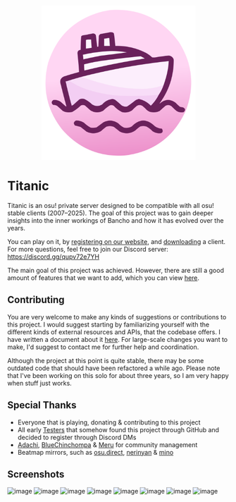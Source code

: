 
<p align="center">
  <img width="350" alt="logo" src="https://raw.githubusercontent.com/Lekuruu/titanic/main/.github/images/logo-vector.min.svg">
</p>

# Titanic

Titanic is an osu! private server designed to be compatible with all osu! stable clients (2007–2025).
The goal of this project was to gain deeper insights into the inner workings of Bancho and how it has evolved over the years.

You can play on it, by [registering on our website](https://osu.titanic.sh/account/register), and [downloading](https://osu.titanic.sh/download/) a client.
For more questions, feel free to join our Discord server: https://discord.gg/qupv72e7YH

The main goal of this project was achieved. However, there are still a good amount of features that we want to add, which you can view [here](https://github.com/users/osuTitanic/projects/2).

## Contributing

You are very welcome to make any kinds of suggestions or contributions to this project.
I would suggest starting by familiarizing yourself with the different kinds of external resources and APIs, that the codebase offers.
I have written a document about it [here](https://github.com/osuTitanic/common/blob/main/USAGE.md).
For large-scale changes you want to make, I'd suggest to contact me for further help and coordination.

Although the project at this point is quite stable, there may be some outdated code that should have been refactored a while ago.
Please note that I've been working on this solo for about three years, so I am very happy when stuff just works.

## Special Thanks

- Everyone that is playing, donating & contributing to this project
- All early [Testers](https://osu.titanic.sh/g/8) that somehow found this project through GitHub and decided to register through Discord DMs
- [Adachi](https://osu.titanic.sh/u/39), [BlueChinchompa](https://osu.titanic.sh/u/40) & [Meru](https://osu.titanic.sh/u/41) for community management
- Beatmap mirrors, such as [osu.direct](https://osu.direct/), [nerinyan](https://nerinyan.moe/) & [mino](https://catboy.best)

## Screenshots

![image](https://raw.githubusercontent.com/osuTitanic/titanic/main/.github/images/screenshot001.png)
![image](https://raw.githubusercontent.com/osuTitanic/titanic/main/.github/images/screenshot002.png)
![image](https://raw.githubusercontent.com/osuTitanic/titanic/main/.github/images/screenshot003.png)
![image](https://raw.githubusercontent.com/osuTitanic/titanic/main/.github/images/screenshot004.png)
![image](https://raw.githubusercontent.com/osuTitanic/titanic/main/.github/images/screenshot005.png)
![image](https://raw.githubusercontent.com/osuTitanic/titanic/main/.github/images/screenshot006.png)
![image](https://raw.githubusercontent.com/osuTitanic/titanic/main/.github/images/screenshot007.png)
![image](https://raw.githubusercontent.com/osuTitanic/titanic/main/.github/images/screenshot008.png)
